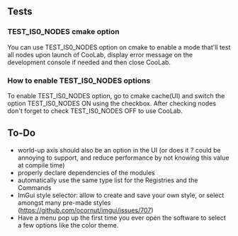 ## Tests

### TEST_IS0_NODES cmake option

You can use TEST_IS0_NODES option on cmake to enable a mode that'll test all nodes upon launch of CooLab, display error message on the development console if needed and then close CooLab.

### How to enable TEST_IS0_NODES options

To enable TEST_IS0_NODES option, go to cmake cache(UI) and switch the option TEST_IS0_NODES ON using the checkbox. After checking nodes don't forget to check TEST_IS0_NODES OFF to use CooLab.

## To-Do

- world-up axis should also be an option in the UI (or does it ? could be annoying to support, and reduce performance by not knowing this value at compile time)
- properly declare dependencies of the modules
- automatically use the same type list for the Registries and the Commands
- ImGui style selector: allow to create and save your own style, or select amongst many pre-made styles (https://github.com/ocornut/imgui/issues/707)
- Have a menu pop up the first time you ever open the software to select a few options like the color theme.
